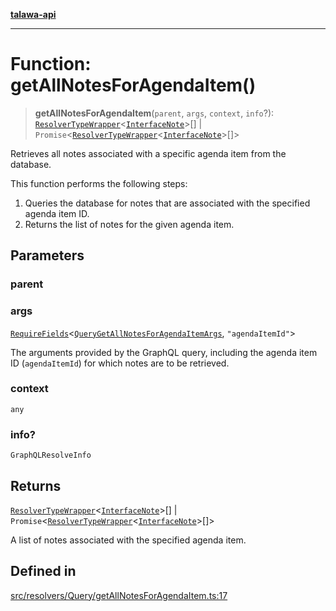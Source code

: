 [**talawa-api**](../../../../README.md)

***

# Function: getAllNotesForAgendaItem()

> **getAllNotesForAgendaItem**(`parent`, `args`, `context`, `info`?): [`ResolverTypeWrapper`](../../../../types/generatedGraphQLTypes/type-aliases/ResolverTypeWrapper.md)\<[`InterfaceNote`](../../../../models/Note/interfaces/InterfaceNote.md)\>[] \| `Promise`\<[`ResolverTypeWrapper`](../../../../types/generatedGraphQLTypes/type-aliases/ResolverTypeWrapper.md)\<[`InterfaceNote`](../../../../models/Note/interfaces/InterfaceNote.md)\>[]\>

Retrieves all notes associated with a specific agenda item from the database.

This function performs the following steps:
1. Queries the database for notes that are associated with the specified agenda item ID.
2. Returns the list of notes for the given agenda item.

## Parameters

### parent

### args

[`RequireFields`](../../../../types/generatedGraphQLTypes/type-aliases/RequireFields.md)\<[`QueryGetAllNotesForAgendaItemArgs`](../../../../types/generatedGraphQLTypes/type-aliases/QueryGetAllNotesForAgendaItemArgs.md), `"agendaItemId"`\>

The arguments provided by the GraphQL query, including the agenda item ID (`agendaItemId`) for which notes are to be retrieved.

### context

`any`

### info?

`GraphQLResolveInfo`

## Returns

[`ResolverTypeWrapper`](../../../../types/generatedGraphQLTypes/type-aliases/ResolverTypeWrapper.md)\<[`InterfaceNote`](../../../../models/Note/interfaces/InterfaceNote.md)\>[] \| `Promise`\<[`ResolverTypeWrapper`](../../../../types/generatedGraphQLTypes/type-aliases/ResolverTypeWrapper.md)\<[`InterfaceNote`](../../../../models/Note/interfaces/InterfaceNote.md)\>[]\>

A list of notes associated with the specified agenda item.

## Defined in

[src/resolvers/Query/getAllNotesForAgendaItem.ts:17](https://github.com/Suyash878/talawa-api/blob/b5a9d8b4a1ea678a3d6f5b710b3721f91a3052fc/src/resolvers/Query/getAllNotesForAgendaItem.ts#L17)
